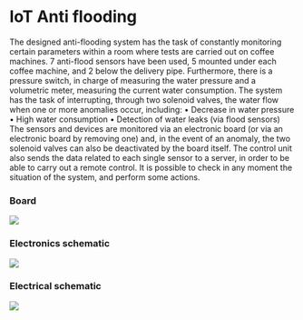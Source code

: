 
# IoT Anti flooding

The designed anti-flooding system has the task of constantly monitoring certain parameters within a room where tests are carried out on coffee machines.
7 anti-flood sensors have been used, 5 mounted under each coffee machine, and 2 below the delivery pipe.
Furthermore, there is a pressure switch, in charge of measuring the water pressure and a volumetric meter, measuring the current water consumption. 
The system has the task of interrupting, through two solenoid valves, the water flow when one or more anomalies occur, including:
• Decrease in water pressure
• High water consumption
• Detection of water leaks (via flood sensors)
The sensors and devices are monitored via an electronic board (or via an electronic board by removing one) and, in the event of an anomaly, the two solenoid valves can also be deactivated by the board itself.
The control unit also sends the data related to each single sensor to a server, in order to be able to carry out a remote control. It is possible to check in any moment the situation of the system, and perform some actions.

### Board
![](https://github.com/hamzahaddaoui/IoT-Anti-Flooding-System/blob/main/Board.JPG)

### Electronics schematic

![](https://github.com/hamzahaddaoui/IoT-Anti-Flooding-System/blob/main/documentation/ProtoShield_Schematic.png)

### Electrical schematic

![](https://github.com/hamzahaddaoui/IoT-Anti-Flooding-System/blob/main/documentation/electric_schematic.png)
